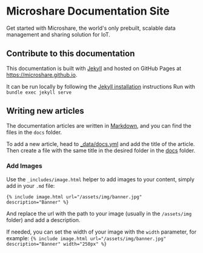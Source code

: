 # Microshare Documentation Site

Get started with Microshare, the world's only prebuilt, scalable data management and sharing solution for IoT.

## Contribute to this documentation
This documentation is built with [Jekyll](https://jekyllrb.com/) and hosted on GitHub Pages at https://microshare.github.io.

It can be run locally by following the [Jekyll installation](https://jekyllrb.com/docs/installation/) instructions
Run with `bundle exec jekyll serve`

## Writing new articles
The documentation articles are written in [Markdown](https://daringfireball.net/projects/markdown/), and you can find the files in the `docs` folder.

To add a new article, head to [_data/docs.yml](_data/docs.yml) and add the title of the article.
Then create a file with the same title in the desired folder in the [docs](docs) folder.

### Add Images
Use the `_includes/image.html` helper to add images to your content, simply add in your `.md` file:

`{% include image.html url="/assets/img/banner.jpg" description="Banner" %}`

And replace the url with the path to your image (usually in the `/assets/img` folder) and add a description.

If needed, you can set the width of your image with the `width` parameter, for example:
`{% include image.html url="/assets/img/banner.jpg" description="Banner" width="250px" %}`
